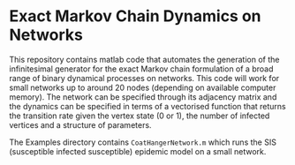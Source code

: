 # Exact Markov Chain Dynamics on Networks

This repository contains matlab code that automates the generation of the infinitesimal generator for the exact Markov chain formulation of a broad range of binary dynamical processes on networks. This code will work for small networks up to around 20 nodes (depending on available computer memory). The network can be specified through its adjacency matrix and the dynamics can be specified in terms of a vectorised function that returns the transition rate given the vertex state (0 or 1), the number of infected vertices and a structure of parameters.

The Examples directory contains `CoatHangerNetwork.m` which runs the SIS (susceptible infected susceptible) epidemic model on a small network.